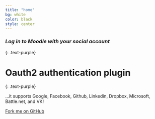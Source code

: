 ```yaml
---
title: "home"
bg: white
color: black
style: center
---
```


### *Log in to Moodle with your social account*
{: .text-purple}

<span class="fa-stack subtlecircle" style="font-size:100px; background:rgba(255,166,0,0.1)">
  <i class="fa fa-circle fa-stack-2x text-white"></i>
  <i class="fa fa-graduation-cap fa-stack-1x text-orange"></i>
</span>

# Oauth2 authentication plugin
{: .text-purple}


…it supports Google, Facebook, Github, Linkedin, Dropbox, Microsoft, Battle.net, and VK!


<span id="forkongithub">
  <a href="{{ site.source_link }}" class="bg-blue">
    Fork me on GitHub
  </a>
</span>
